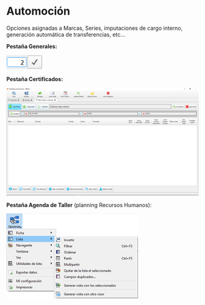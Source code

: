 # Automoción

Opciones asignadas a Marcas, Series, imputaciones de cargo interno, generación automática de transferencias, etc...

**Pestaña Generales:**

![](../../../.gitbook/assets/image%20%28190%29.png)

**Pestaña Certificados:**

![](../../../.gitbook/assets/image%20%28324%29.png)

**Pestaña Agenda de Taller** \(planning Recursos Humanos\):

![](../../../.gitbook/assets/image%20%2853%29.png)

